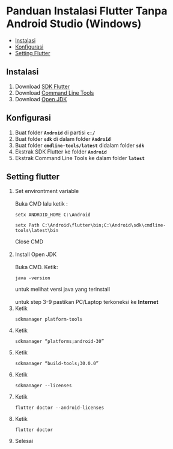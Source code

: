# Panduan Instalasi Flutter Tanpa Android Studio (Windows)
- [Instalasi](#instalasi)
- [Konfigurasi](#konfigurasi)
- [Setting Flutter](#setting-flutter)

## Instalasi
1. Download [SDK Flutter](https://docs.flutter.dev/get-started/install)
3. Download [Command Line Tools](https://developer.android.com/studio)
4. Download [Open JDK](https://adoptium.net/)

## Konfigurasi
1. Buat folder <b>`Android`</b> di partisi <b>`c:/`</b>
2. Buat folder <b>`sdk`</b> di dalam folder <b>`Android`</b>
3. Buat folder <b>`cmdline-tools/latest`</b> didalam folder <b>`sdk`</b>
4. Ekstrak SDK Flutter ke folder <b>`Android`</b>
5. Ekstrak Command Line Tools ke dalam folder <b>`latest`</b>

## Setting flutter
1. Set environtment variable<br><br>
   Buka CMD lalu ketik :
   ```
   setx ANDROID_HOME C:\Android
   ```
   ```
   setx Path C:\Android\flutter\bin;C:\Android\sdk\cmdline-tools\latest\bin
   ```
   Close CMD<br><br>
2. Install Open JDK<br><br>
   Buka CMD. Ketik:
   ```
   java -version
   ```
   untuk melihat versi java yang terinstall<br><br>
   untuk step 3-9 pastikan PC/Laptop terkoneksi ke <b>Internet</b><br>
3. Ketik
   ```
   sdkmanager platform-tools
   ```
4. Ketik
   ```
   sdkmanager “platforms;android-30”
   ```
5. Ketik
   ```
   sdkmanager “build-tools;30.0.0”
   ```
7. Ketik
   ```
   sdkmanager --licenses
   ```
9. Ketik
    ```
    flutter doctor --android-licenses
    ```
11. Ketik
    ```
    flutter doctor
    ```
12. Selesai

